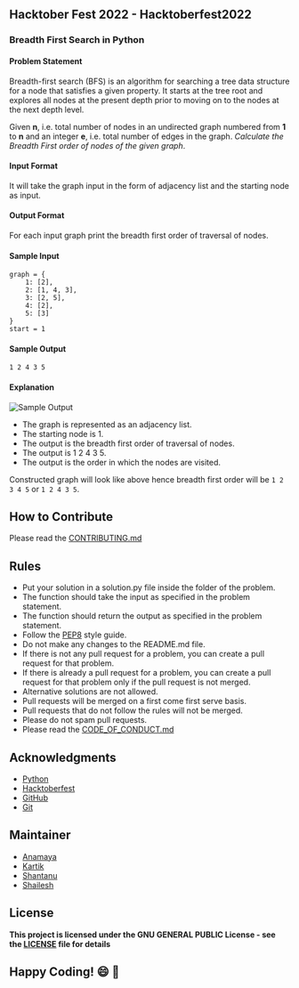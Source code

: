 ## Hacktober Fest 2022 - Hacktoberfest2022
### Breadth First Search in Python

#### Problem Statement
Breadth-first search (BFS) is an algorithm for searching a tree data structure for a node that satisfies a given property. It starts at the tree root and explores all nodes at the present depth prior to moving on to the nodes at the next depth level.

Given **n**, i.e. total number of nodes in an undirected graph numbered from **1** to **n** and an integer **e**, i.e. total number of edges in the graph. _Calculate the Breadth First order of nodes of the given graph_.

#### Input Format
It will take the graph input in the form of adjacency list and the starting node as input.

#### Output Format
For each input graph print the breadth first order of traversal of nodes.

#### Sample Input
```
graph = {
    1: [2],
    2: [1, 4, 3],
    3: [2, 5],
    4: [2],
    5: [3]
}
start = 1
```

#### Sample Output
```
1 2 4 3 5
```

#### Explanation
![Sample Output](https://he-s3.s3.amazonaws.com/media/uploads/5faefdfa-75f5-438e-976d-0efae05cec7d.png)
- The graph is represented as an adjacency list.
- The starting node is 1.
- The output is the breadth first order of traversal of nodes.
- The output is 1 2 4 3 5.
- The output is the order in which the nodes are visited.

                     
Constructed graph will look like above hence breadth first order will be ```1 2 3 4 5``` or ```1 2 4 3 5```.

## How to Contribute
Please read the [CONTRIBUTING.md](../../CONTRIBUTING.md)

## Rules
- Put your solution in a solution.py file inside the folder of the problem.
- The function should take the input as specified in the problem statement.
- The function should return the output as specified in the problem statement.
- Follow the [PEP8](https://www.python.org/dev/peps/pep-0008/) style guide.
- Do not make any changes to the README.md file.
- If there is not any pull request for a problem, you can create a pull request for that problem.
- If there is already a pull request for a problem, you can create a pull request for that problem only if the pull request is not merged.
- Alternative solutions are not allowed.
- Pull requests will be merged on a first come first serve basis.
- Pull requests that do not follow the rules will not be merged.
- Please do not spam pull requests.
- Please read the [CODE_OF_CONDUCT.md](../../CODE_OF_CONDUCT.md)

## Acknowledgments
- [Python](https://www.python.org/)
- [Hacktoberfest](https://hacktoberfest.digitalocean.com/)
- [GitHub](https://github.com)
- [Git](https://git-scm.com/)

## Maintainer
- [Anamaya](https://www.linkedin.com/in/anamaya1729/)
- [Kartik](https://github.com/kartik007007)
- [Shantanu](https://github.com/neutralWire)
- [Shailesh](https://github.com/ShaileshKumar007)

## License
**This project is licensed under the GNU GENERAL PUBLIC License - see the [LICENSE](../../LICENSE) file for details**

## Happy Coding! :smile: :tada:
